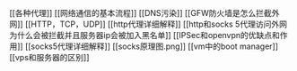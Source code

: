 [[各种代理]]
[[网络通信的基本流程]]
[[DNS污染]]
[[GFW防火墙是怎么拦截外网]]
[[HTTP，TCP，UDP]]
[[http代理详细解释]]
[[http和socks 5代理访问外网为什么会被拦截并且服务器ip会被加入黑名单]]
[[IPSec和openvpn的优缺点和作用]]
[[socks5代理详细解释]]
[[socks原理图.png]]
[[vm中的boot manager]]
[[vps和服务器的区别]]
